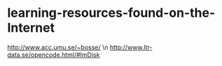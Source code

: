 # learning-resources-found-on-the-Internet
http://www.acc.umu.se/~bosse/ \n
http://www.ltr-data.se/opencode.html/#ImDisk
